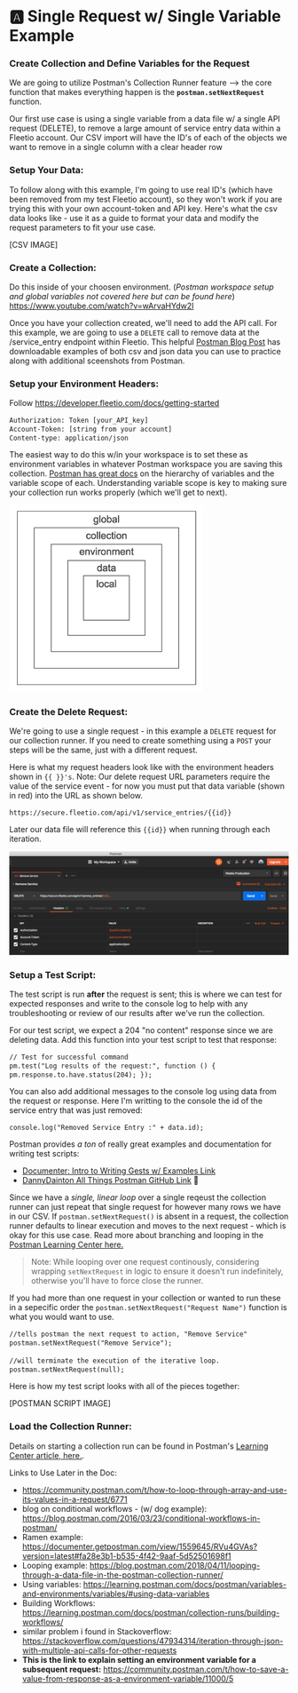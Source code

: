 # 🅰️ Single Request w/ Single Variable Example
### Create Collection and Define Variables for the Request
We are going to utilize Postman's Collection Runner feature --> the core function that makes
everything happen is the **`postman.setNextRequest`** function. 

Our first use case is using a single variable from a data file w/ a single API request (DELETE), to remove a large amount of service entry data within a Fleetio account. Our CSV import will have the ID's of each of the objects we want to remove in a single column with a clear header row


### Setup Your Data: 
To follow along with this example, I'm going to use real ID's (which have been removed from my test Fleetio account), so they won't work if you are trying this with your own account-token and API key.  Here's what the csv data looks like - use it as a guide to format your data and modify the request parameters to fit your use case. 

[CSV IMAGE]

### Create a Collection:
Do this inside of your choosen environment.
(*Postman workspace setup and global variables not covered here but can be found here*) https://www.youtube.com/watch?v=wArvaHYdw2I

Once you have your collection created, we'll need to add the API call.  For this example, we are going to use a `DELETE` call to remove data at the /service_entry endpoint within Fleetio. 
This helpful [Postman Blog Post](https://blog.postman.com/2014/10/28/using-csv-and-json-files-in-the-postman-collection-runner/) has downloadable examples of both csv and json data you can use to practice along with additional sceenshots from Postman. 

### Setup your Environment Headers:
Follow https://developer.fleetio.com/docs/getting-started
```
Authorization: Token [your_API_key]
Account-Token: [string from your account]
Content-type: application/json
```

The easiest way to do this w/in your workspace is to set these as environment variables in whatever Postman workspace you are saving this collection. [Postman has great docs](https://learning.postman.com/docs/postman/variables-and-environments/variables/#variable-scopes) on the hierarchy of variables and the variable scope of each. 
Understanding variable scope is key to making sure your collection run works properly (which we'll get to next).

<img src="/images/var-scope.jpg" width="350" >

### Create the Delete Request:
We're going to use a single request - in this example a `DELETE` request for our collection runner.  If you need to create something using a `POST` your steps will be the same, just with a different request.

Here is what my request headers look like with the environment headers shown in `{{ }}'s`.
Note: Our delete request URL parameters require the value of the service event - for now you must put that data variable (shown in red) into the URL as shown below. 
```
https://secure.fleetio.com/api/v1/service_entries/{{id}}
```
Later our data file will reference this `{{id}}` when running through each iteration.

<img src="/images/Postman_Headers_example.png" width="900" >


### Setup a Test Script:
The test script is run **after** the request is sent; this is where we can test for expected responses and write to the console log to help with any troubleshooting or review of our results after we've run the collection.

For our test script, we expect a 204 "no content" response since we are deleting data.  Add this function into your test script to test that response: 

```
// Test for successful command
pm.test("Log results of the request:", function () { pm.response.to.have.status(204); });
```

You can also add additional messages to the console log using data from the request or response.  Here I'm writting to the console the id of the service entry that was just removed: 
```
console.log("Removed Service Entry :" + data.id);
```
Postman provides *a ton* of really great examples and documentation for writing test scripts: 
 - [Documenter: Intro to Writing Gests w/ Examples Link](https://documenter.getpostman.com/view/1559645/RzZFCGFR?version=latest&_ga=2.201325480.747007528.1584880174-1277279863.1583418097)
 - [DannyDainton All Things Postman GitHub Link](https://github.com/DannyDainton/All-Things-Postman/blob/master/Examples/07_creatingOurFirstTest.md) 🙏

Since we have a *single, linear loop* over a single reqeust the collection runner can just repeat that single request for however many rows we have in our CSV.  If `postman.setNextRequest()` is absent in a request, the collection runner defaults to linear execution and moves to the next request - which is okay for this use case.  Read more about branching and looping in the [Postman Learning Center here.](https://learning.postman.com/docs/postman/scripts/branching-and-looping/)

> Note: While looping over one request continously, considering wrapping `setNextRequest` in logic to ensure it doesn't run indefinitely, otherwise you'll have to force close the runner. 

If you had more than one request in your collection or wanted to run these in a sepecific order the `postman.setNextRequest("Request Name")` function is what you would want to use.

```
//tells postman the next request to action, "Remove Service"
postman.setNextRequest("Remove Service");

//will terminate the execution of the iterative loop. 
postman.setNextRequest(null);

```
Here is how my test script looks with all of the pieces together:

[POSTMAN SCRIPT IMAGE]

### Load the Collection Runner:
Details on starting a collection run can be found in Postman's [Learning Center article, here.](https://learning.postman.com/docs/postman/collection-runs/starting-a-collection-run/). 



Links to Use Later in the Doc: 
 - https://community.postman.com/t/how-to-loop-through-array-and-use-its-values-in-a-request/6771
 - blog on conditional workflows - (w/ dog example): https://blog.postman.com/2016/03/23/conditional-workflows-in-postman/
 - Ramen example: https://documenter.getpostman.com/view/1559645/RVu4GVAs?version=latest#fa28e3b1-b535-4f42-9aaf-5d52501698f1
 - Looping example: https://blog.postman.com/2018/04/11/looping-through-a-data-file-in-the-postman-collection-runner/
 - Using variables: https://learning.postman.com/docs/postman/variables-and-environments/variables/#using-data-variables
 - Building Workflows: https://learning.postman.com/docs/postman/collection-runs/building-workflows/
 - similar problem i found in Stackoverflow: https://stackoverflow.com/questions/47934314/iteration-through-json-with-multiple-api-calls-for-other-requests
 - **This is the link to explain setting an environment variable for a subsequent request:** https://community.postman.com/t/how-to-save-a-value-from-response-as-a-environment-variable/11000/5
 
